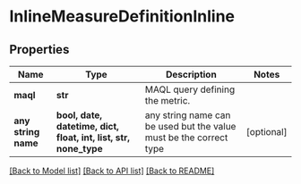# InlineMeasureDefinitionInline


## Properties
Name | Type | Description | Notes
------------ | ------------- | ------------- | -------------
**maql** | **str** | MAQL query defining the metric. | 
**any string name** | **bool, date, datetime, dict, float, int, list, str, none_type** | any string name can be used but the value must be the correct type | [optional]

[[Back to Model list]](../README.md#documentation-for-models) [[Back to API list]](../README.md#documentation-for-api-endpoints) [[Back to README]](../README.md)


